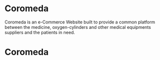 # Coromeda
Coromeda is an e-Commerce Website built to provide a common platform between the medicine, oxygen-cylinders and other medical equipments suppliers and the patients in need.
# Coromeda
